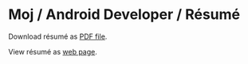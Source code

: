 # Moj / Android Developer / Résumé

Download résumé as [PDF file](https://github.com/MojRoid/RESUME/raw/master/Moj%20Abubakr%20-%20resume.pdf).

View résumé as [web page](https://cdn.rawgit.com/MojRoid/RESUME/c516a9ed57a863304886f3942c982b868d0ce2e7/Moj%20Abubakr%20-%20resume.html).